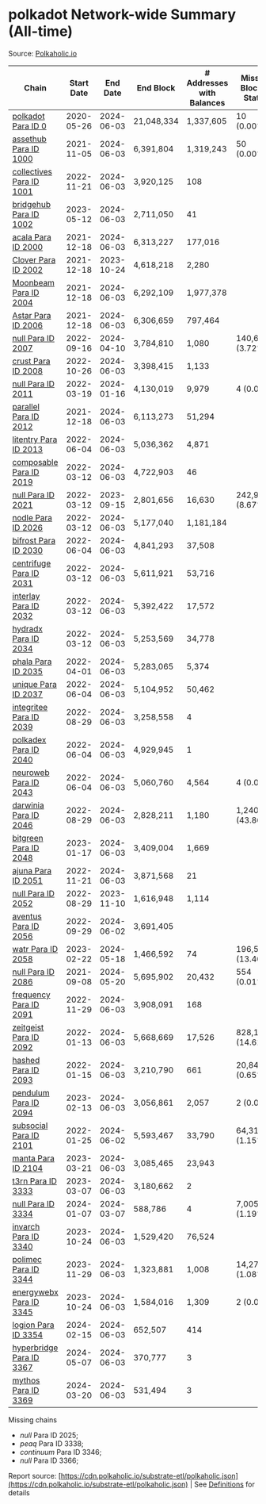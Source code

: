 # polkadot Network-wide Summary (All-time)

Source: [Polkaholic.io](https://polkaholic.io)


| Chain            | Start Date | End Date | End Block | # Addresses with Balances | Missing Blocks / Status |
| ---------------- | ---------- | ---------| --------- | ------------------------- | ----------------------- |
| [polkadot Para ID 0](/polkadot/0-polkadot) | 2020-05-26 | 2024-06-03 | 21,048,334 |  1,337,605 | 10 (0.00%)  |
| [assethub Para ID 1000](/polkadot/1000-assethub) | 2021-11-05 | 2024-06-03 | 6,391,804 |  1,319,243 | 50 (0.00%)  |
| [collectives Para ID 1001](/polkadot/1001-collectives) | 2022-11-21 | 2024-06-03 | 3,920,125 |  108 |    |
| [bridgehub Para ID 1002](/polkadot/1002-bridgehub) | 2023-05-12 | 2024-06-03 | 2,711,050 |  41 |    |
| [acala Para ID 2000](/polkadot/2000-acala) | 2021-12-18 | 2024-06-03 | 6,313,227 |  177,016 |    |
| [Clover Para ID 2002](/polkadot/2002-clover) | 2021-12-18 | 2023-10-24 | 4,618,218 |  2,280 |    |
| [Moonbeam Para ID 2004](/polkadot/2004-moonbeam) | 2021-12-18 | 2024-06-03 | 6,292,109 |  1,977,378 |    |
| [Astar Para ID 2006](/polkadot/2006-astar) | 2021-12-18 | 2024-06-03 | 6,306,659 |  797,464 |    |
| [null Para ID 2007](/polkadot/2007-kapex) | 2022-09-16 | 2024-04-10 | 3,784,810 |  1,080 | 140,668 (3.72%)  |
| [crust Para ID 2008](/polkadot/2008-crust) | 2022-10-26 | 2024-06-03 | 3,398,415 |  1,133 |    |
| [null Para ID 2011](/polkadot/2011-equilibrium) | 2022-03-19 | 2024-01-16 | 4,130,019 |  9,979 | 4 (0.00%)  |
| [parallel Para ID 2012](/polkadot/2012-parallel) | 2021-12-18 | 2024-06-03 | 6,113,273 |  51,294 |    |
| [litentry Para ID 2013](/polkadot/2013-litentry) | 2022-06-04 | 2024-06-03 | 5,036,362 |  4,871 |    |
| [composable Para ID 2019](/polkadot/2019-composable) | 2022-03-12 | 2024-06-03 | 4,722,903 |  46 |    |
| [null Para ID 2021](/polkadot/2021-efinity) | 2022-03-12 | 2023-09-15 | 2,801,656 |  16,630 | 242,949 (8.67%)  |
| [nodle Para ID 2026](/polkadot/2026-nodle) | 2022-03-12 | 2024-06-03 | 5,177,040 |  1,181,184 |    |
| [bifrost Para ID 2030](/polkadot/2030-bifrost) | 2022-06-04 | 2024-06-03 | 4,841,293 |  37,508 |    |
| [centrifuge Para ID 2031](/polkadot/2031-centrifuge) | 2022-03-12 | 2024-06-03 | 5,611,921 |  53,716 |    |
| [interlay Para ID 2032](/polkadot/2032-interlay) | 2022-03-12 | 2024-06-03 | 5,392,422 |  17,572 |    |
| [hydradx Para ID 2034](/polkadot/2034-hydradx) | 2022-03-12 | 2024-06-03 | 5,253,569 |  34,778 |    |
| [phala Para ID 2035](/polkadot/2035-phala) | 2022-04-01 | 2024-06-03 | 5,283,065 |  5,374 |    |
| [unique Para ID 2037](/polkadot/2037-unique) | 2022-06-04 | 2024-06-03 | 5,104,952 |  50,462 |    |
| [integritee Para ID 2039](/polkadot/2039-integritee) | 2022-08-29 | 2024-06-03 | 3,258,558 |  4 |    |
| [polkadex Para ID 2040](/polkadot/2040-polkadex) | 2022-06-04 | 2024-06-03 | 4,929,945 |  1 |    |
| [neuroweb Para ID 2043](/polkadot/2043-neuroweb) | 2022-06-04 | 2024-06-03 | 5,060,760 |  4,564 | 4 (0.00%)  |
| [darwinia Para ID 2046](/polkadot/2046-darwinia) | 2022-08-29 | 2024-06-03 | 2,828,211 |  1,180 | 1,240,326 (43.86%)  |
| [bitgreen Para ID 2048](/polkadot/2048-bitgreen) | 2023-01-17 | 2024-06-03 | 3,409,004 |  1,669 |    |
| [ajuna Para ID 2051](/polkadot/2051-ajuna) | 2022-11-21 | 2024-06-03 | 3,871,568 |  21 |    |
| [null Para ID 2052](/polkadot/2052-polkadot-parathread-2052) | 2022-08-29 | 2023-11-10 | 1,616,948 |  1,114 |    |
| [aventus Para ID 2056](/polkadot/2056-aventus) | 2022-09-29 | 2024-06-02 | 3,691,405 |   |    |
| [watr Para ID 2058](/polkadot/2058-watr) | 2023-02-22 | 2024-05-18 | 1,466,592 |  74 | 196,567 (13.40%)  |
| [null Para ID 2086](/polkadot/2086-kilt) | 2021-09-08 | 2024-05-20 | 5,695,902 |  20,432 | 554 (0.01%)  |
| [frequency Para ID 2091](/polkadot/2091-frequency) | 2022-11-29 | 2024-06-03 | 3,908,091 |  168 |    |
| [zeitgeist Para ID 2092](/polkadot/2092-zeitgeist) | 2022-01-13 | 2024-06-03 | 5,668,669 |  17,526 | 828,192 (14.61%)  |
| [hashed Para ID 2093](/polkadot/2093-hashed) | 2022-01-15 | 2024-06-03 | 3,210,790 |  661 | 20,847 (0.65%)  |
| [pendulum Para ID 2094](/polkadot/2094-pendulum) | 2023-02-13 | 2024-06-03 | 3,056,861 |  2,057 | 2 (0.00%)  |
| [subsocial Para ID 2101](/polkadot/2101-subsocial) | 2022-01-25 | 2024-06-02 | 5,593,467 |  33,790 | 64,310 (1.15%)  |
| [manta Para ID 2104](/polkadot/2104-manta) | 2023-03-21 | 2024-06-03 | 3,085,465 |  23,943 |    |
| [t3rn Para ID 3333](/polkadot/3333-t3rn) | 2023-03-07 | 2024-06-03 | 3,180,662 |  2 |    |
| [null Para ID 3334](/polkadot/3334-polkadot-parathread-3334) | 2024-01-07 | 2024-03-07 | 588,786 |  4 | 7,005 (1.19%)  |
| [invarch Para ID 3340](/polkadot/3340-invarch) | 2023-10-24 | 2024-06-03 | 1,529,420 |  76,524 |    |
| [polimec Para ID 3344](/polkadot/3344-polimec) | 2023-11-29 | 2024-06-03 | 1,323,881 |  1,008 | 14,271 (1.08%)  |
| [energywebx Para ID 3345](/polkadot/3345-energywebx) | 2023-10-24 | 2024-06-03 | 1,584,016 |  1,309 | 2 (0.00%)  |
| [logion Para ID 3354](/polkadot/3354-logion) | 2024-02-15 | 2024-06-03 | 652,507 |  414 |    |
| [hyperbridge Para ID 3367](/polkadot/3367-hyperbridge) | 2024-05-07 | 2024-06-03 | 370,777 |  3 |    |
| [mythos Para ID 3369](/polkadot/3369-mythos) | 2024-03-20 | 2024-06-03 | 531,494 |  3 |    |

Missing chains


* *null* Para ID 2025; 
* *peaq* Para ID 3338; 
* *continuum* Para ID 3346; 
* *null* Para ID 3366; 

Report source: [https://cdn.polkaholic.io/substrate-etl/polkaholic.json](https://cdn.polkaholic.io/substrate-etl/polkaholic.json) | See [Definitions](/DEFINITIONS.md) for details
